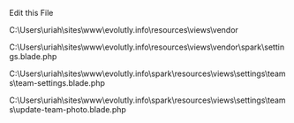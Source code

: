Edit this File

C:\Users\uriah\sites\www\evolutly.info\resources\views\vendor


C:\Users\uriah\sites\www\evolutly.info\resources\views\vendor\spark\settings.blade.php

C:\Users\uriah\sites\www\evolutly.info\spark\resources\views\settings\teams\team-settings.blade.php

C:\Users\uriah\sites\www\evolutly.info\spark\resources\views\settings\teams\update-team-photo.blade.php